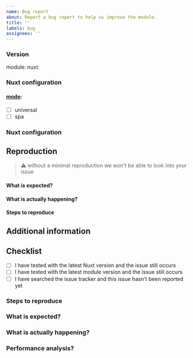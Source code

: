 ```yaml
---
name: Bug report
about: Report a bug report to help us improve the module.
title: ''
labels: bug
assignees: ''
---
```


### Version

module: <!-- ex: 5.9.0 -->
nuxt: <!-- ex: 2.0.0 -->

### Nuxt configuration

#### [mode](https://nuxtjs.org/api/configuration-mode): <!--universal is the default -->

- [ ] universal
- [ ] spa

### Nuxt configuration

<!--
    If relevant, please include the configuration you are using for this module.
    For example:
```
  auth: {
    cookie: {
      options: {
        // ...
      },
    },
    redirect: {
      // ...
    },
    strategies: {
      google: {
        // ...
      },
  }
```
-->

## Reproduction

> :warning: without a minimal reproduction we won't be able to look into your issue

<!--
CodeSandbox template to use as a base for minimal repros: https://codesandbox.io/s/nuxt-auth-demo-45icg

**Helpful Links:**
- https://codesandbox.io/
- https://github.com/nuxt-community/auth-module
-->

#### What is expected?

#### What is actually happening?

#### Steps to reproduce

## Additional information

## Checklist

- [ ] I have tested with the latest Nuxt version and the issue still occurs
- [ ] I have tested with the latest module version and the issue still occurs
- [ ] I have searched the issue tracker and this issue hasn't been reported yet

### Steps to reproduce

### What is expected?

### What is actually happening?

<!-- Add any other context or screenshots about the feature request here. -->

### Performance analysis?

<!-- Add any performance metrics or regressions here -->
